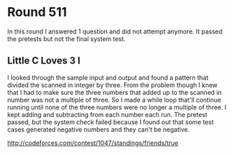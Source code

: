 
# Round 511

In this round I answered 1 question and did not attempt anymore. It passed the pretests but not the final system test.

## Little C Loves 3 I

I looked through the sample input and output and found a pattern that divided the scanned in integer by three. From the problem though I knew that I had to make sure the three numbers that added up to the scanned in number was not a multiple of three. So I made a while loop that'll continue running until none of the three numbers were no longer a multiple of three. I kept adding and subtracting from each number each run. The pretest passed, but the system check failed because I found out that some test cases generated negative numbers and they can't be negative.

http://codeforces.com/contest/1047/standings/friends/true
